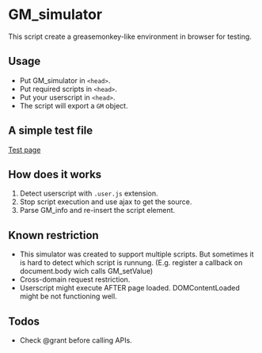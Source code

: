 GM_simulator
============
This script create a greasemonkey-like environment in browser for testing.

Usage
-----
* Put GM_simulator in `<head>`.
* Put required scripts in `<head>`.
* Put your userscript in `<head>`.
* The script will export a `GM` object.

A simple test file
------------------
[Test page][1]

[1]: https://rawgit.com/eight04/GM_simulator/master/test.html

How does it works
-----------------
1. Detect userscript with `.user.js` extension.
2. Stop script execution and use ajax to get the source.
3. Parse GM_info and re-insert the script element.

Known restriction
-----------------
* This simulator was created to support multiple scripts. But sometimes it is hard to detect which script is runnung. (E.g. register a callback on document.body wich calls GM_setValue)
* Cross-domain request restriction.
* Userscript might execute AFTER page loaded. DOMContentLoaded might be not functioning well.

Todos
-----
* Check @grant before calling APIs.
